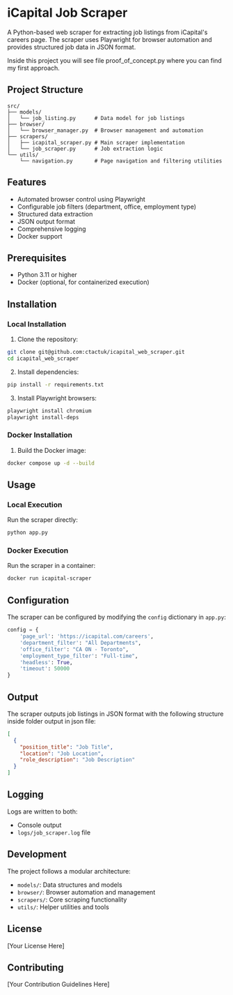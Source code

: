 # iCapital Job Scraper

A Python-based web scraper for extracting job listings from iCapital's careers page. The scraper uses Playwright for browser automation and provides structured job data in JSON format.

Inside this project you will see file proof_of_concept.py where you can find my first approach.

## Project Structure

```
src/
├── models/
│   └── job_listing.py      # Data model for job listings
├── browser/
│   └── browser_manager.py  # Browser management and automation
├── scrapers/
│   ├── icapital_scraper.py # Main scraper implementation
│   └── job_scraper.py      # Job extraction logic
└── utils/
    └── navigation.py       # Page navigation and filtering utilities
```

## Features

- Automated browser control using Playwright
- Configurable job filters (department, office, employment type)
- Structured data extraction
- JSON output format
- Comprehensive logging
- Docker support

## Prerequisites

- Python 3.11 or higher
- Docker (optional, for containerized execution)

## Installation

### Local Installation

1. Clone the repository:
```bash
git clone git@github.com:ctactuk/icapital_web_scraper.git
cd icapital_web_scraper
```

2. Install dependencies:
```bash
pip install -r requirements.txt
```

3. Install Playwright browsers:
```bash
playwright install chromium
playwright install-deps
```

### Docker Installation

1. Build the Docker image:
```bash
docker compose up -d --build
```

## Usage

### Local Execution

Run the scraper directly:
```bash
python app.py
```

### Docker Execution

Run the scraper in a container:
```bash
docker run icapital-scraper
```

## Configuration

The scraper can be configured by modifying the `config` dictionary in `app.py`:

```python
config = {
    'page_url': 'https://icapital.com/careers',
    'department_filter': "All Departments",
    'office_filter': "CA ON - Toronto",
    'employment_type_filter': "Full-time",
    'headless': True,
    'timeout': 50000
}
```

## Output

The scraper outputs job listings in JSON format with the following structure inside folder output in json file:

```json
[
  {
    "position_title": "Job Title",
    "location": "Job Location",
    "role_description": "Job Description"
  }
]
```

## Logging

Logs are written to both:
- Console output
- `logs/job_scraper.log` file

## Development

The project follows a modular architecture:

- `models/`: Data structures and models
- `browser/`: Browser automation and management
- `scrapers/`: Core scraping functionality
- `utils/`: Helper utilities and tools

## License

[Your License Here]

## Contributing

[Your Contribution Guidelines Here] 